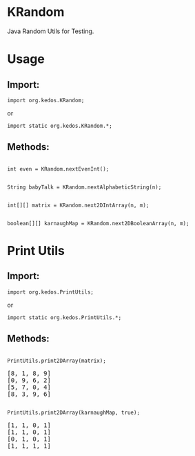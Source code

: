 # KRandom
Java Random Utils for Testing.

# Usage
## Import:
<p><code>import org.kedos.KRandom;</code></p>
or
<p><code>import static org.kedos.KRandom.*;</code></p>

## Methods:
<p><code>
int even = KRandom.nextEvenInt();
</code></p>

<p><code>
String babyTalk = KRandom.nextAlphabeticString(n);
</code></p>

<p><code>
int[][] matrix = KRandom.next2DIntArray(n, m);
</code></p>

<p><code>
boolean[][] karnaughMap = KRandom.next2DBooleanArray(n, m);
</code></p>

# Print Utils
## Import:
<p><code>import org.kedos.PrintUtils;</code></p>
or
<p><code>import static org.kedos.PrintUtils.*;</code></p>

## Methods:
<p><code>
PrintUtils.print2DArray(matrix);
</code></p>
<pre>
[8, 1, 8, 9]
[0, 9, 6, 2]
[5, 7, 0, 4]
[8, 3, 9, 6]
</pre>


<p><code>
PrintUtils.print2DArray(karnaughMap, true);
</code></p>
<pre>
[1, 1, 0, 1]
[1, 1, 0, 1]
[0, 1, 0, 1]
[1, 1, 1, 1]
</pre>

